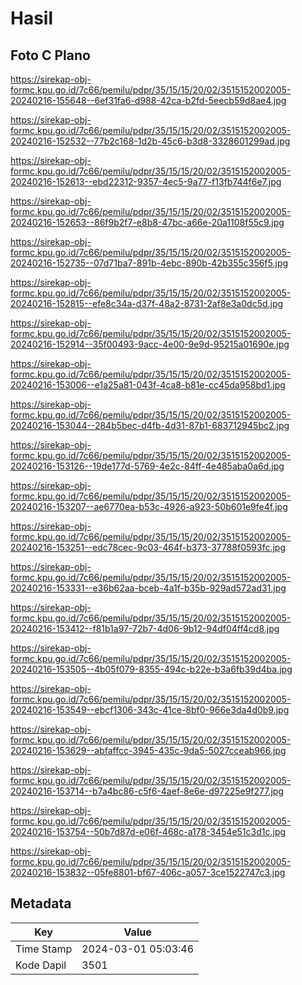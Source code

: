 # Hasil

## Foto C Plano

https://sirekap-obj-formc.kpu.go.id/7c66/pemilu/pdpr/35/15/15/20/02/3515152002005-20240216-155648--6ef31fa6-d988-42ca-b2fd-5eecb59d8ae4.jpg

https://sirekap-obj-formc.kpu.go.id/7c66/pemilu/pdpr/35/15/15/20/02/3515152002005-20240216-152532--77b2c168-1d2b-45c6-b3d8-3328601299ad.jpg

https://sirekap-obj-formc.kpu.go.id/7c66/pemilu/pdpr/35/15/15/20/02/3515152002005-20240216-152613--ebd22312-9357-4ec5-9a77-f13fb744f6e7.jpg

https://sirekap-obj-formc.kpu.go.id/7c66/pemilu/pdpr/35/15/15/20/02/3515152002005-20240216-152653--86f9b2f7-e8b8-47bc-a66e-20a1108f55c9.jpg

https://sirekap-obj-formc.kpu.go.id/7c66/pemilu/pdpr/35/15/15/20/02/3515152002005-20240216-152735--07d71ba7-891b-4ebc-890b-42b355c356f5.jpg

https://sirekap-obj-formc.kpu.go.id/7c66/pemilu/pdpr/35/15/15/20/02/3515152002005-20240216-152815--efe8c34a-d37f-48a2-8731-2af8e3a0dc5d.jpg

https://sirekap-obj-formc.kpu.go.id/7c66/pemilu/pdpr/35/15/15/20/02/3515152002005-20240216-152914--35f00493-9acc-4e00-9e9d-95215a01690e.jpg

https://sirekap-obj-formc.kpu.go.id/7c66/pemilu/pdpr/35/15/15/20/02/3515152002005-20240216-153006--e1a25a81-043f-4ca8-b81e-cc45da958bd1.jpg

https://sirekap-obj-formc.kpu.go.id/7c66/pemilu/pdpr/35/15/15/20/02/3515152002005-20240216-153044--284b5bec-d4fb-4d31-87b1-683712945bc2.jpg

https://sirekap-obj-formc.kpu.go.id/7c66/pemilu/pdpr/35/15/15/20/02/3515152002005-20240216-153126--19de177d-5769-4e2c-84ff-4e485aba0a6d.jpg

https://sirekap-obj-formc.kpu.go.id/7c66/pemilu/pdpr/35/15/15/20/02/3515152002005-20240216-153207--ae6770ea-b53c-4926-a923-50b601e9fe4f.jpg

https://sirekap-obj-formc.kpu.go.id/7c66/pemilu/pdpr/35/15/15/20/02/3515152002005-20240216-153251--edc78cec-9c03-464f-b373-37788f0593fc.jpg

https://sirekap-obj-formc.kpu.go.id/7c66/pemilu/pdpr/35/15/15/20/02/3515152002005-20240216-153331--e36b62aa-bceb-4a1f-b35b-929ad572ad31.jpg

https://sirekap-obj-formc.kpu.go.id/7c66/pemilu/pdpr/35/15/15/20/02/3515152002005-20240216-153412--f81b1a97-72b7-4d06-9b12-94df04ff4cd8.jpg

https://sirekap-obj-formc.kpu.go.id/7c66/pemilu/pdpr/35/15/15/20/02/3515152002005-20240216-153505--4b05f079-8355-494c-b22e-b3a6fb39d4ba.jpg

https://sirekap-obj-formc.kpu.go.id/7c66/pemilu/pdpr/35/15/15/20/02/3515152002005-20240216-153549--ebcf1306-343c-41ce-8bf0-966e3da4d0b9.jpg

https://sirekap-obj-formc.kpu.go.id/7c66/pemilu/pdpr/35/15/15/20/02/3515152002005-20240216-153629--abfaffcc-3945-435c-9da5-5027cceab966.jpg

https://sirekap-obj-formc.kpu.go.id/7c66/pemilu/pdpr/35/15/15/20/02/3515152002005-20240216-153714--b7a4bc86-c5f6-4aef-8e6e-d97225e9f277.jpg

https://sirekap-obj-formc.kpu.go.id/7c66/pemilu/pdpr/35/15/15/20/02/3515152002005-20240216-153754--50b7d87d-e06f-468c-a178-3454e51c3d1c.jpg

https://sirekap-obj-formc.kpu.go.id/7c66/pemilu/pdpr/35/15/15/20/02/3515152002005-20240216-153832--05fe8801-bf67-406c-a057-3ce1522747c3.jpg


## Metadata

| Key        | Value               |
| ---------- | ------------------- |
| Time Stamp | 2024-03-01 05:03:46 |
| Kode Dapil | 3501                |



